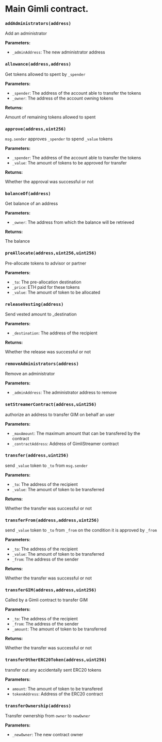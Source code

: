 # Main Gimli contract.

### `addAdministrators(address)`

Add an administrator

**Parameters:**

  - `_adminAddress`: The new administrator address

### `allowance(address,address)`

Get tokens allowed to spent by `_spender`

**Parameters:**

  - `_spender`: The address of the account able to transfer the tokens
  - `_owner`: The address of the account owning tokens

**Returns:**

Amount of remaining tokens allowed to spent

### `approve(address,uint256)`

`msg.sender` approves `_spender` to spend `_value` tokens

**Parameters:**

  - `_spender`: The address of the account able to transfer the tokens
  - `_value`: The amount of tokens to be approved for transfer

**Returns:**

Whether the approval was successful or not

### `balanceOf(address)`

Get balance of an address

**Parameters:**

  - `_owner`: The address from which the balance will be retrieved

**Returns:**

The balance

### `preAllocate(address,uint256,uint256)`

Pre-allocate tokens to advisor or partner

**Parameters:**

  - `_to`: The pre-allocation destination
  - `_price`: ETH paid for these tokens
  - `_value`: The amount of token to be allocated

### `releaseVesting(address)`

Send vested amount to _destination

**Parameters:**

  - `_destination`: The address of the recipient

**Returns:**

Whether the release was successful or not

### `removeAdministrators(address)`

Remove an administrator

**Parameters:**

  - `_adminAddress`: The administrator address to remove

### `setStreamerContract(address,uint256)`

authorize an address to transfer GIM on behalf an user

**Parameters:**

  - `_maxAmount`: The maximum amount that can be transfered by the contract
  - `_contractAddress`: Address of GimliStreamer contract

### `transfer(address,uint256)`

send `_value` token to `_to` from `msg.sender`

**Parameters:**

  - `_to`: The address of the recipient
  - `_value`: The amount of token to be transferred

**Returns:**

Whether the transfer was successful or not

### `transferFrom(address,address,uint256)`

send `_value` token to `_to` from `_from` on the condition it is approved by `_from`

**Parameters:**

  - `_to`: The address of the recipient
  - `_value`: The amount of token to be transferred
  - `_from`: The address of the sender

**Returns:**

Whether the transfer was successful or not

### `transferGIM(address,address,uint256)`

Called by a Gimli contract to transfer GIM

**Parameters:**

  - `_to`: The address of the recipient
  - `_from`: The address of the sender
  - `_amount`: The amount of token to be transferred

**Returns:**

Whether the transfer was successful or not

### `transferOtherERC20Token(address,uint256)`

transfer out any accidentally sent ERC20 tokens

**Parameters:**

  - `amount`: The amount of token to be transfered
  - `tokenAddress`: Address of the ERC20 contract

### `transferOwnership(address)`

Transfer ownership from `owner` to `newOwner`

**Parameters:**

  - `_newOwner`: The new contract owner

